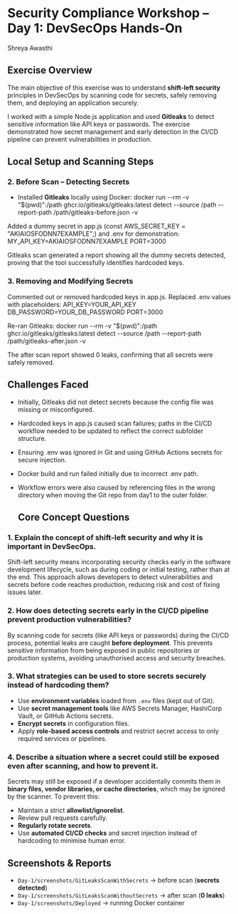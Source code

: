 # Security Compliance Workshop – Day 1: DevSecOps Hands-On
Shreya Awasthi

## Exercise Overview

The main objective of this exercise was to understand **shift-left security** principles in DevSecOps by scanning code for secrets, safely removing them, and deploying an application securely.  

I worked with a simple Node.js application and used **Gitleaks** to detect sensitive information like API keys or passwords. The exercise demonstrated how secret management and early detection in the CI/CD pipeline can prevent vulnerabilities in production.

## Local Setup and Scanning Steps
### 2. Before Scan – Detecting Secrets

- Installed **Gitleaks** locally using Docker:
docker run --rm -v "$(pwd)":/path ghcr.io/gitleaks/gitleaks:latest detect --source /path --report-path /path/gitleaks-before.json -v

Added a dummy secret in app.js (const AWS_SECRET_KEY = "AKIAIOSFODNN7EXAMPLE";) and .env for demonstration:
MY_API_KEY=AKIAIOSFODNN7EXAMPLE
PORT=3000

Gitleaks scan generated a report showing all the dummy secrets detected, proving that the tool successfully identifies hardcoded keys.
### 3. Removing and Modifying Secrets

Commented out or removed hardcoded keys in app.js.
Replaced .env values with placeholders:
API_KEY=YOUR_API_KEY
DB_PASSWORD=YOUR_DB_PASSWORD
PORT=3000

Re-ran Gitleaks:
docker run --rm -v "$(pwd)":/path ghcr.io/gitleaks/gitleaks:latest detect --source /path --report-path /path/gitleaks-after.json -v

The after scan report showed 0 leaks, confirming that all secrets were safely removed.

## Challenges Faced

- Initially, Gitleaks did not detect secrets because the config file was missing or misconfigured.

- Hardcoded keys in app.js caused scan failures; paths in the CI/CD workflow needed to be updated to reflect the correct subfolder structure.

- Ensuring .env was ignored in Git and using GitHub Actions secrets for secure injection.

- Docker build and run failed initially due to incorrect .env path.

- Workflow errors were also caused by referencing files in the wrong directory when moving the Git repo from day1 to the outer folder.

  ## Core Concept Questions

### 1. Explain the concept of shift-left security and why it is important in DevSecOps.

Shift-left security means incorporating security checks early in the software development lifecycle, such as during coding or initial testing, rather than at the end. This approach allows developers to detect vulnerabilities and secrets before code reaches production, reducing risk and cost of fixing issues later.

### 2. How does detecting secrets early in the CI/CD pipeline prevent production vulnerabilities?

By scanning code for secrets (like API keys or passwords) during the CI/CD process, potential leaks are caught **before deployment**. This prevents sensitive information from being exposed in public repositories or production systems, avoiding unauthorised access and security breaches.

### 3. What strategies can be used to store secrets securely instead of hardcoding them?

- Use **environment variables** loaded from `.env` files (kept out of Git).  
- Use **secret management tools** like AWS Secrets Manager, HashiCorp Vault, or GitHub Actions secrets.  
- **Encrypt secrets** in configuration files.  
- Apply **role-based access controls** and restrict secret access to only required services or pipelines.

### 4. Describe a situation where a secret could still be exposed even after scanning, and how to prevent it.

Secrets may still be exposed if a developer accidentally commits them in **binary files, vendor libraries, or cache directories**, which may be ignored by the scanner. To prevent this:  
- Maintain a strict **allowlist/ignorelist**.  
- Review pull requests carefully.  
- **Regularly rotate secrets**.  
- Use **automated CI/CD checks** and secret injection instead of hardcoding to minimise human error.
  

## Screenshots & Reports

- `Day-1/screenshots/GitLeaksScanWithSecrets` → before scan (**secrets detected**)  
- `Day-1/screenshots/GitLeaksScanWithoutSecrets` → after scan (**0 leaks**)  
- `Day-1/screenshots/Deployed` → running Docker container
